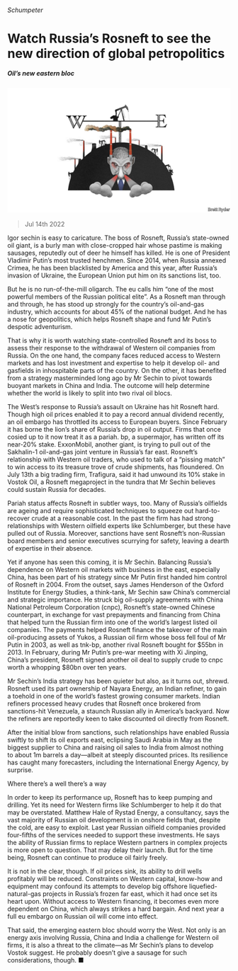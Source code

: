 ###### Schumpeter

# Watch Russia’s Rosneft to see the new direction of global petropolitics 

##### Oil’s new eastern bloc 

![image](images/20220716_WBD000.jpg) 

> Jul 14th 2022 

Igor sechin is easy to caricature. The boss of Rosneft, Russia’s state-owned oil giant, is a burly man with close-cropped hair whose pastime is making sausages, reputedly out of deer he himself has killed. He is one of President Vladimir Putin’s most trusted henchmen. Since 2014, when Russia annexed Crimea, he has been blacklisted by America and this year, after Russia’s invasion of Ukraine, the European Union put him on its sanctions list, too.

But he is no run-of-the-mill oligarch. The eu calls him “one of the most powerful members of the Russian political elite”. As a Rosneft man through and through, he has stood up strongly for the country’s oil-and-gas industry, which accounts for about 45% of the national budget. And he has a nose for geopolitics, which helps Rosneft shape and fund Mr Putin’s despotic adventurism. 

That is why it is worth watching state-controlled Rosneft and its boss to assess their response to the withdrawal of Western oil companies from Russia. On the one hand, the company faces reduced access to Western markets and has lost investment and expertise to help it develop oil- and gasfields in inhospitable parts of the country. On the other, it has benefited from a strategy masterminded long ago by Mr Sechin to pivot towards buoyant markets in China and India. The outcome will help determine whether the world is likely to split into two rival oil blocs. 

The West’s response to Russia’s assault on Ukraine has hit Rosneft hard. Though high oil prices enabled it to pay a record annual dividend recently, an oil embargo has throttled its access to European buyers. Since February it has borne the lion’s share of Russia’s drop in oil output. Firms that once cosied up to it now treat it as a pariah. bp, a supermajor, has written off its near-20% stake. ExxonMobil, another giant, is trying to pull out of the Sakhalin-1 oil-and-gas joint venture in Russia’s far east. Rosneft’s relationship with Western oil traders, who used to talk of a “pissing match” to win access to its treasure trove of crude shipments, has floundered. On July 13th a big trading firm, Trafigura, said it had unwound its 10% stake in Vostok Oil, a Rosneft megaproject in the tundra that Mr Sechin believes could sustain Russia for decades. 

Pariah status affects Rosneft in subtler ways, too. Many of Russia’s oilfields are ageing and require sophisticated techniques to squeeze out hard-to-recover crude at a reasonable cost. In the past the firm has had strong relationships with Western oilfield experts like Schlumberger, but these have pulled out of Russia. Moreover, sanctions have sent Rosneft’s non-Russian board members and senior executives scurrying for safety, leaving a dearth of expertise in their absence. 

Yet if anyone has seen this coming, it is Mr Sechin. Balancing Russia’s dependence on Western oil markets with business in the east, especially China, has been part of his strategy since Mr Putin first handed him control of Rosneft in 2004. From the outset, says James Henderson of the Oxford Institute for Energy Studies, a think-tank, Mr Sechin saw China’s commercial and strategic importance. He struck big oil-supply agreements with China National Petroleum Corporation (cnpc), Rosneft’s state-owned Chinese counterpart, in exchange for vast prepayments and financing from China that helped turn the Russian firm into one of the world’s largest listed oil companies. The payments helped Rosneft finance the takeover of the main oil-producing assets of Yukos, a Russian oil firm whose boss fell foul of Mr Putin in 2003, as well as tnk-bp, another rival Rosneft bought for $55bn in 2013. In February, during Mr Putin’s pre-war meeting with Xi Jinping, China’s president, Rosneft signed another oil deal to supply crude to cnpc worth a whopping $80bn over ten years. 

Mr Sechin’s India strategy has been quieter but also, as it turns out, shrewd. Rosneft used its part ownership of Nayara Energy, an Indian refiner, to gain a toehold in one of the world’s fastest growing consumer markets. Indian refiners processed heavy crudes that Rosneft once brokered from sanctions-hit Venezuela, a staunch Russian ally in America’s backyard. Now the refiners are reportedly keen to take discounted oil directly from Rosneft. 

After the initial blow from sanctions, such relationships have enabled Russia swiftly to shift its oil exports east, eclipsing Saudi Arabia in May as the biggest supplier to China and raising oil sales to India from almost nothing to about 1m barrels a day—albeit at steeply discounted prices. Its resilience has caught many forecasters, including the International Energy Agency, by surprise. 

Where there’s a well there’s a way

In order to keep its performance up, Rosneft has to keep pumping and drilling. Yet its need for Western firms like Schlumberger to help it do that may be overstated. Matthew Hale of Rystad Energy, a consultancy, says the vast majority of Russian oil development is in onshore fields that, despite the cold, are easy to exploit. Last year Russian oilfield companies provided four-fifths of the services needed to support these investments. He says the ability of Russian firms to replace Western partners in complex projects is more open to question. That may delay their launch. But for the time being, Rosneft can continue to produce oil fairly freely. 

It is not in the clear, though. If oil prices sink, its ability to drill wells profitably will be reduced. Constraints on Western capital, know-how and equipment may confound its attempts to develop big offshore liquefied-natural-gas projects in Russia’s frozen far east, which it had once set its heart upon. Without access to Western financing, it becomes even more dependent on China, which always strikes a hard bargain. And next year a full eu embargo on Russian oil will come into effect. 

That said, the emerging eastern bloc should worry the West. Not only is an energy axis involving Russia, China and India a challenge for Western oil firms, it is also a threat to the climate—as Mr Sechin’s plans to develop Vostok suggest. He probably doesn’t give a sausage for such considerations, though. ■




 


